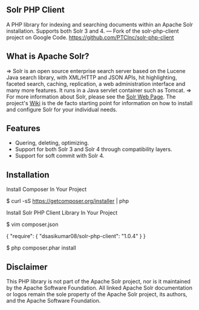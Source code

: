 ## Solr PHP Client
A PHP library for indexing and searching documents within an Apache Solr installation. Supports both Solr 3 and 4. — Fork of the solr-php-client project on Google Code. https://github.com/PTCInc/solr-php-client

## What is Apache Solr?
=> Solr is an open source enterprise search server based on the Lucene Java search library, with XML/HTTP
  and JSON APIs, hit highlighting, faceted search, caching, replication, a web administration interface
  and many more features. It runs in a Java servlet container such as Tomcat.
=> For more information about Solr, please see the [Solr Web Page](http://lucene.apache.org/solr/). The
  project's [Wiki](http://wiki.apache.org/solr/) is the de facto starting point for information on how
  to install and configure Solr for your individual needs.

## Features
 * Quering, deleting, optimizing.
 * Support for both Solr 3 and Solr 4 through compatibility layers.
 * Support for soft commit with Solr 4.

## Installation

Install Composer In Your Project

$ curl -sS https://getcomposer.org/installer | php

Install Solr PHP Client Library In Your Project

$ vim composer.json

  {
    "require": {
        "dsasikumar08/solr-php-client": "1.0.4"
    }
  }

$ php composer.phar install

## Disclaimer
This PHP library is not part of the Apache Solr project, nor is it maintained by the Apache Software Foundation.
All linked Apache Solr documentation or logos remain the sole property of the Apache Solr project, its authors,
and the Apache Software Foundation.
